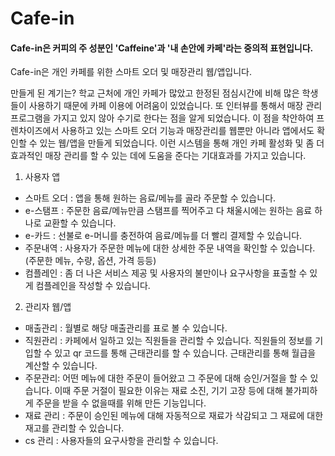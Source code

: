 Cafe-in
=======
#### Cafe-in은 커피의 주 성분인 'Caffeine'과 '내 손안에 카페'라는 중의적 표현입니다. 
Cafe-in은 개인 카페를 위한 스마트 오더 및 매장관리 웹/앱입니다.

만들게 된 계기는?
학교 근처에 개인 카페가 많았고 한정된 점심시간에 비해 많은 학생들이 사용하기 때문에
카페 이용에 어려움이 있었습니다. 또 인터뷰를 통해서 매장 관리 프로그램을 가지고 있지 않아
수기로 한다는 점을 알게 되었습니다. 이 점을 착안하여 프렌차이즈에서 사용하고 있는 스마트 오더 기능과
매장관리를 웹뿐만 아니라 앱에서도 확인할 수 있는 웹/앱을 만들게 되었습니다. 이런 시스템을 통해
개인 카페 활성화 및 좀 더 효과적인 매장 관리를 할 수 있는 데에 도움을 준다는 기대효과를 가지고 있습니다.


1. 사용자 앱
- 스마트 오더 : 앱을 통해 원하는 음료/메뉴를 골라 주문할 수 있습니다.
- e-스탬프 : 주문한 음료/메뉴만큼 스탬프를 찍어주고 다 채울시에는 원하는 음료 하나로 교환할 수 있습니다.
- e-카드 : 선불로 e-머니를 충전하여 음료/메뉴를 더 빨리 결제할 수 있습니다.
- 주문내역 : 사용자가 주문한 메뉴에 대한 상세한 주문 내역을 확인할 수 있습니다.
(주문한 메뉴, 수량, 옵션, 가격 등등)
- 컴플레인 : 좀 더 나은 서비스 제공 및 사용자의 불만이나 요구사항을 표출할 수 있게 컴플레인을 작성할 수 있습니다.

2. 관리자 웹/앱
- 매출관리 : 월별로 해당 매출관리를 표로 볼 수 있습니다.
- 직원관리 : 카페에서 일하고 있는 직원들을 관리할 수 있습니다. 직원들의 정보를 기입할 수 있고
qr 코드를 통해 근태관리를 할 수 있습니다. 근태관리를 통해 월급을 계산할 수 있습니다.
- 주문관리: 어떤 메뉴에 대한 주문이 들어왔고 그 주문에 대해 승인/거절을 할 수 있습니다. 
이때 주문 거절이 필요한 이유는 재료 소진, 기기 고장 등에 대해 불가피하게 주문을 받을 수 없을때를 위해
만든 기능입니다.
- 재료 관리 : 주문이 승인된 메뉴에 대해 자동적으로 재료가 삭감되고 그 재료에 대한 재고를 관리할 수 있습니다.
- cs 관리 : 사용자들의 요구사항을 관리할 수 있습니다. 